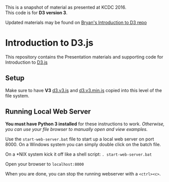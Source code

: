 This is a snapshot of material as presented at KCDC 2016.  
This code is for **D3 version 3**.

Updated materials may be found on [Bryan's Introduction to D3 repo](https://github.com/k0emt/introduction-to-d3)

# Introduction to D3.js

This repository contains the Presentation materials and supporting code for Introduction to [D3.js](https://d3js.org)

## Setup
Make sure to have **V3**
[d3.v3.js](https://d3js.org/d3.v3.js)
and
[d3.v3.min.js](https://d3js.org/d3.v3.min.js)
copied into this level of the file system.

## Running Local Web Server

**You must have Python 3 installed** for these instructions to work.
_Otherwise, you can use your file browser to manually open and view examples._

Use the `start-web-server.bat` file to start up a local web server on port 8000.  On a Windows system you can simply double click on the batch file.

On a \*NIX system kick it off like a shell script:
`. start-web-server.bat`

Open your browser to `localhost:8000`

When you are done, you can stop the running webserver with a `<ctrl><c>`.

